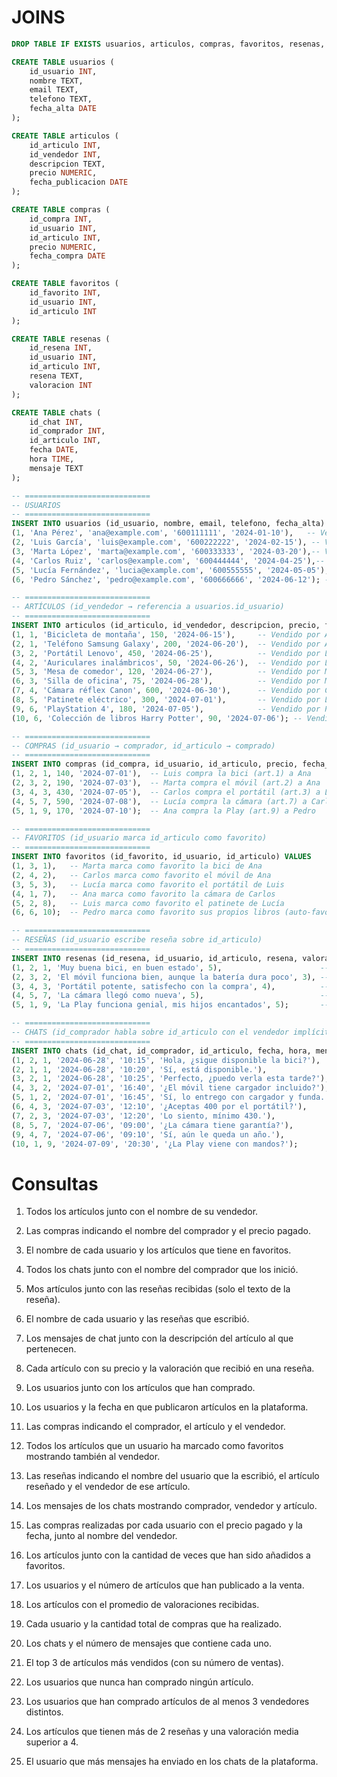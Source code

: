 # JOINS

```sql
DROP TABLE IF EXISTS usuarios, articulos, compras, favoritos, resenas, chats;

CREATE TABLE usuarios (
    id_usuario INT,
    nombre TEXT,
    email TEXT,
    telefono TEXT,
    fecha_alta DATE
);

CREATE TABLE articulos (
    id_articulo INT,
    id_vendedor INT,
    descripcion TEXT,
    precio NUMERIC,
    fecha_publicacion DATE
);

CREATE TABLE compras (
    id_compra INT,
    id_usuario INT,
    id_articulo INT,
    precio NUMERIC,
    fecha_compra DATE
);

CREATE TABLE favoritos (
    id_favorito INT,
    id_usuario INT,
    id_articulo INT
);

CREATE TABLE resenas (
    id_resena INT,
    id_usuario INT,
    id_articulo INT,
    resena TEXT,
    valoracion INT
);

CREATE TABLE chats (
    id_chat INT,
    id_comprador INT,
    id_articulo INT,
    fecha DATE,
    hora TIME,
    mensaje TEXT
);

-- ============================
-- USUARIOS
-- ============================
INSERT INTO usuarios (id_usuario, nombre, email, telefono, fecha_alta) VALUES
(1, 'Ana Pérez', 'ana@example.com', '600111111', '2024-01-10'),   -- Vendedora de artículos 1 y 2, compradora de artículo 9
(2, 'Luis García', 'luis@example.com', '600222222', '2024-02-15'), -- Vendedor de artículos 3 y 4, comprador de artículo 1
(3, 'Marta López', 'marta@example.com', '600333333', '2024-03-20'),-- Vendedora de artículos 5 y 6, compradora de artículo 2
(4, 'Carlos Ruiz', 'carlos@example.com', '600444444', '2024-04-25'),-- Vendedor de artículo 7, comprador de artículo 3
(5, 'Lucía Fernández', 'lucia@example.com', '600555555', '2024-05-05'),-- Vendedora de artículo 8, compradora de artículo 7
(6, 'Pedro Sánchez', 'pedro@example.com', '600666666', '2024-06-12'); -- Vendedor de artículos 9 y 10

-- ============================
-- ARTÍCULOS (id_vendedor → referencia a usuarios.id_usuario)
-- ============================
INSERT INTO articulos (id_articulo, id_vendedor, descripcion, precio, fecha_publicacion) VALUES
(1, 1, 'Bicicleta de montaña', 150, '2024-06-15'),     -- Vendido por Ana
(2, 1, 'Teléfono Samsung Galaxy', 200, '2024-06-20'),  -- Vendido por Ana
(3, 2, 'Portátil Lenovo', 450, '2024-06-25'),          -- Vendido por Luis
(4, 2, 'Auriculares inalámbricos', 50, '2024-06-26'),  -- Vendido por Luis
(5, 3, 'Mesa de comedor', 120, '2024-06-27'),          -- Vendido por Marta
(6, 3, 'Silla de oficina', 75, '2024-06-28'),          -- Vendido por Marta
(7, 4, 'Cámara réflex Canon', 600, '2024-06-30'),      -- Vendido por Carlos
(8, 5, 'Patinete eléctrico', 300, '2024-07-01'),       -- Vendido por Lucía
(9, 6, 'PlayStation 4', 180, '2024-07-05'),            -- Vendido por Pedro
(10, 6, 'Colección de libros Harry Potter', 90, '2024-07-06'); -- Vendido por Pedro

-- ============================
-- COMPRAS (id_usuario → comprador, id_articulo → comprado)
-- ============================
INSERT INTO compras (id_compra, id_usuario, id_articulo, precio, fecha_compra) VALUES
(1, 2, 1, 140, '2024-07-01'),  -- Luis compra la bici (art.1) a Ana
(2, 3, 2, 190, '2024-07-03'),  -- Marta compra el móvil (art.2) a Ana
(3, 4, 3, 430, '2024-07-05'),  -- Carlos compra el portátil (art.3) a Luis
(4, 5, 7, 590, '2024-07-08'),  -- Lucía compra la cámara (art.7) a Carlos
(5, 1, 9, 170, '2024-07-10');  -- Ana compra la Play (art.9) a Pedro

-- ============================
-- FAVORITOS (id_usuario marca id_articulo como favorito)
-- ============================
INSERT INTO favoritos (id_favorito, id_usuario, id_articulo) VALUES
(1, 3, 1),   -- Marta marca como favorito la bici de Ana
(2, 4, 2),   -- Carlos marca como favorito el móvil de Ana
(3, 5, 3),   -- Lucía marca como favorito el portátil de Luis
(4, 1, 7),   -- Ana marca como favorito la cámara de Carlos
(5, 2, 8),   -- Luis marca como favorito el patinete de Lucía
(6, 6, 10);  -- Pedro marca como favorito sus propios libros (auto-favorito)

-- ============================
-- RESEÑAS (id_usuario escribe reseña sobre id_articulo)
-- ============================
INSERT INTO resenas (id_resena, id_usuario, id_articulo, resena, valoracion) VALUES
(1, 2, 1, 'Muy buena bici, en buen estado', 5),                      -- Luis reseña la bici de Ana (que compró él)
(2, 3, 2, 'El móvil funciona bien, aunque la batería dura poco', 3), -- Marta reseña el móvil de Ana (que compró ella)
(3, 4, 3, 'Portátil potente, satisfecho con la compra', 4),          -- Carlos reseña el portátil de Luis (que compró él)
(4, 5, 7, 'La cámara llegó como nueva', 5),                          -- Lucía reseña la cámara de Carlos (que compró ella)
(5, 1, 9, 'La Play funciona genial, mis hijos encantados', 5);       -- Ana reseña la Play de Pedro (que compró ella)

-- ============================
-- CHATS (id_comprador habla sobre id_articulo con el vendedor implícito en articulos.id_vendedor)
-- ============================
INSERT INTO chats (id_chat, id_comprador, id_articulo, fecha, hora, mensaje) VALUES
(1, 2, 1, '2024-06-28', '10:15', 'Hola, ¿sigue disponible la bici?'),    -- Luis (comprador) a Ana (vendedora)
(2, 1, 1, '2024-06-28', '10:20', 'Sí, está disponible.'),                -- Ana (vendedora) responde a Luis
(3, 2, 1, '2024-06-28', '10:25', 'Perfecto, ¿puedo verla esta tarde?'),  -- Luis sigue el chat sobre la bici
(4, 3, 2, '2024-07-01', '16:40', '¿El móvil tiene cargador incluido?'),  -- Marta (compradora) a Ana (vendedora)
(5, 1, 2, '2024-07-01', '16:45', 'Sí, lo entrego con cargador y funda.'),-- Ana responde a Marta
(6, 4, 3, '2024-07-03', '12:10', '¿Aceptas 400 por el portátil?'),       -- Carlos (comprador) a Luis (vendedor)
(7, 2, 3, '2024-07-03', '12:20', 'Lo siento, mínimo 430.'),              -- Luis responde a Carlos
(8, 5, 7, '2024-07-06', '09:00', '¿La cámara tiene garantía?'),          -- Lucía (compradora) a Carlos (vendedor)
(9, 4, 7, '2024-07-06', '09:10', 'Sí, aún le queda un año.'),            -- Carlos responde a Lucía
(10, 1, 9, '2024-07-09', '20:30', '¿La Play viene con mandos?');         -- Ana (compradora) a Pedro (vendedor)

```

# Consultas

1. Todos los artículos junto con el nombre de su vendedor.

1. Las compras indicando el nombre del comprador y el precio pagado.

1. El nombre de cada usuario y los artículos que tiene en favoritos.

1. Todos los chats junto con el nombre del comprador que los inició.

1. Mos artículos junto con las reseñas recibidas (solo el texto de la reseña).

1. El nombre de cada usuario y las reseñas que escribió.

1. Los mensajes de chat junto con la descripción del artículo al que pertenecen.

1. Cada artículo con su precio y la valoración que recibió en una reseña.

1. Los usuarios junto con los artículos que han comprado.

1. Los usuarios y la fecha en que publicaron artículos en la plataforma.

1. Las compras indicando el comprador, el artículo y el vendedor.

1. Todos los artículos que un usuario ha marcado como favoritos mostrando también al vendedor.

1. Las reseñas indicando el nombre del usuario que la escribió, el artículo reseñado y el vendedor de ese artículo.

1. Los mensajes de los chats mostrando comprador, vendedor y artículo.

1. Las compras realizadas por cada usuario con el precio pagado y la fecha, junto al nombre del vendedor.

1. Los artículos junto con la cantidad de veces que han sido añadidos a favoritos.

1. Los usuarios y el número de artículos que han publicado a la venta.

1. Los artículos con el promedio de valoraciones recibidas.

1. Cada usuario y la cantidad total de compras que ha realizado.

1. Los chats y el número de mensajes que contiene cada uno.

1. El top 3 de artículos más vendidos (con su número de ventas).

1. Los usuarios que nunca han comprado ningún artículo.

1. Los usuarios que han comprado artículos de al menos 3 vendedores distintos.

1. Los artículos que tienen más de 2 reseñas y una valoración media superior a 4.


1. El usuario que más mensajes ha enviado en los chats de la plataforma.

